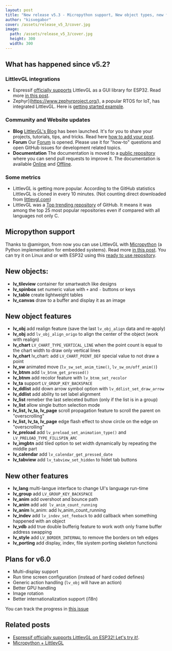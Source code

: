 ```yaml
---
layout: post
title: "New release v5.3 - Micropython support, New object types, new features"
author: "kisvegabor"
cover: /assets/release_v5_3/cover.jpg
image:
  path: /assets/release_v5_3/cover.jpg
  height: 300
  width: 300
---
```


## What has happened since v5.2?
### LittlevGL integrations
* Espressif [officially supports](https://www.espressif.com/en/news/ESP32_Modules_Now_Support_LittlevGL_and_%CE%BCGFX) LittlevGL as a GUI library for ESP32. Read more [in this post](https://blog.littlevgl.com/2019-01-31/esp32).
* Zephyr](https://www.zephyrproject.org/), a popular RTOS for IoT, has integrated LittlevGL. Here is [getting started example](https://docs.zephyrproject.org/latest/samples/gui/lvgl/README.html).


### Community and Website updates
* **Blog** [LittlevGL's Blog](https://blog.littlevgl.com/) has been launched. It's for you to share your projects, tutorials, tips, and tricks. Read here [how to add your post](https://github.com/littlevgl/blog). 
* **Forum** Our [Forum](https://forum.littlevgl.com/) is opened. Please use it for "how-to" questions and open GitHub issues for development related topics.
* **Documentation** The documentation is moved to a [public repository](https://github.com/littlevgl/docs) where you can send pull requests to improve it. The documentation is available [Online](https://docs.littlevgl.com/) and [Offline](https://github.com/littlevgl/docs/tree/master/pdf).   

### Some metrics
* LittlevGL is getting more popular. According to the GitHub statistics LittlevGL is cloned in every 10 minutes. (Not counting direct downloaded from [littlevgl.com](https://littlevgl.com/download))
* LittlevGL was a [Top trending repository](https://github.com/littlevgl/lvgl/issues/771) of GitHub. It means it was among the top 25 most popular repositories even if compared with all languages not only C.


## Micropython support
Thanks to @amirgon,  from now you can use LittlevGL with [Micropython](http://micropython.org/) (a Python implementation for embedded systems). Read more [in this post](https://blog.littlevgl.com/2019-02-20/micropython-bindings). You can try it on Linux and or with ESP32 using this [ready to use repository](https://github.com/littlevgl/lv_micropython).

## New objects:
- **lv_tileview** container for smartwatch like designs
- **lv_spinbox** set numeric value with `+` and `-` buttons or keys
- **lv_table** create lightweight tables
- **lv_canvas** draw to a buffer and display it as an image

## New object features
- **lv_obj** add realign feature (save the last `lv_obj_align` data and re-apply)
- **lv_obj** add `lv_obj_align_origo` to align the center of the object (work with realign)
- **lv_chart** `LV_CHART_TYPE_VERTICAL_LINE` when the point count is equal to the chart width to draw only vertical lines
- **lv_chart**  lv_chart: add `LV_CHART_POINT_DEF` special value to not draw a point
- **lv_sw** animated move (`lv_sw_set_anim_time()`, `lv_sw_on/off_anim()`)
- **lv_btnm** add `lv_btnm_get_pressed()`
- **lv_btnm** add recolor feature with `lv_btnm_set_recolor` 
- **lv_ta** support `LV_GROUP_KEY_BACKSPACE`
- **lv_ddlist** add down arrow symbol option with  `lv_ddlist_set_draw_arrow`
- **lv_ddlist** add ability to set label alignment 
- **lv_list** remeber the last seleceted button (only if the list is in a group)
- **lv_list** allow single button selection mode
- **lv_list, lv_ta, lv_page** scroll propagation feature to scroll the parent on "overscrolling"
- **lv_list, lv_ta, lv_page** edge flash effect to show circle on the edge on  "overscrolling"
- **lv_preload** add `lv_preload_set_animation_type()` and `LV_PRELOAD_TYPE_FILLSPIN_ARC`
- **lv_imgbtn** add tiled option to set width dynamically by repeating the middle part
- **lv_calendar** add `lv_calendar_get_pressed_date`
- **lv_tabview** add `lv_tabview_set_hidden` to hidet tab buttons

## New other features
- **lv_lang** multi-langue interface to change UI's language run-time
- **lv_group** add `LV_GROUP_KEY_BACKSPACE`
- **lv_anim** add overshoot and bounce path
- **lv_anim** add `add lv_anim_count_running`
- **lv_anim** lv_anim: add lv_anim_count_running
- **lv_indev** add `lv_indev_set_feeback` to add callback when something happened with an object
- **lv_vdb** add true double bufferig feature to work woth only frame buffer address swapping
- **lv_style** add `LV_BORDER_INTERNAL` to remove the borders on teh edges
- **lv_porting** add display, indev, file siystem porting skeleton functionú

## Plans for v6.0
- Multi-display support
- Run time screen configuration (instead of hard coded defines)
- Generic action handling (`lv_obj` will have an action)
- Better GPU handling
- Image rotation
- Better internationalization support (i18n)

You can track the progress in [this issue](https://github.com/littlevgl/lvgl/issues/785)


## Related posts
* [Espressif officially supports LittlevGL on ESP32! Let's try it!](https://blog.littlevgl.com/2019-01-31/esp32).
* [Micropython + LittlevGL](https://blog.littlevgl.com/2019-02-20/micropython-bindings)
 
